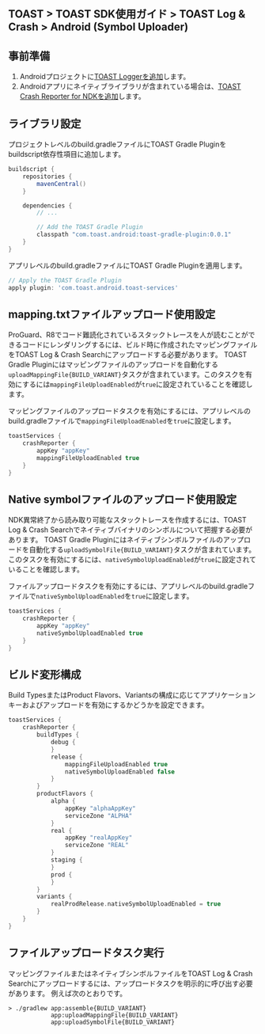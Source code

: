 ## TOAST > TOAST SDK使用ガイド > TOAST Log & Crash > Android (Symbol Uploader)

## 事前準備

1. Androidプロジェクトに[TOAST Loggerを追加](https://docs.toast.com/ko/TOAST/ko/toast-sdk/log-collector-android/)します。
2. Androidアプリにネイティブライブラリが含まれている場合は、[TOAST Crash Reporter for NDKを追加](https://docs.toast.com/ko/TOAST/ko/toast-sdk/log-collector-ndk/)します。

## ライブラリ設定

プロジェクトレベルのbuild.gradleファイルにTOAST Gradle Pluginをbuildscript依存性項目に追加します。

```groovy
buildscript {
    repositories {
        mavenCentral()
    }

    dependencies {
        // ...

        // Add the TOAST Gradle Plugin
        classpath "com.toast.android:toast-gradle-plugin:0.0.1"
    }
}
```

アプリレベルのbuild.gradleファイルにTOAST Gradle Pluginを適用します。

```groovy
// Apply the TOAST Gradle Plugin
apply plugin: 'com.toast.android.toast-services'
```

## mapping.txtファイルアップロード使用設定

ProGuard、R8でコード難読化されているスタックトレースを人が読むことができるコードにレンダリングするには、ビルド時に作成されたマッピングファイルをTOAST Log & Crash Searchにアップロードする必要があります。
TOAST Gradle Pluginにはマッピングファイルのアップロードを自動化する`uploadMappingFile{BUILD_VARIANT}`タスクが含まれています。このタスクを有効にするには`mappingFileUploadEnabled`が`true`に設定されていることを確認します。


マッピングファイルのアップロードタスクを有効にするには、アプリレベルのbuild.gradleファイルで`mappingFileUploadEnabled`を`true`に設定します。

```groovy
toastServices {
    crashReporter {
        appKey "appKey"
        mappingFileUploadEnabled true
    }
}
```

## Native symbolファイルのアップロード使用設定

NDK異常終了から読み取り可能なスタックトレースを作成するには、TOAST Log & Crash Searchでネイティブバイナリのシンボルについて把握する必要があります。
TOAST Gradle Pluginにはネイティブシンボルファイルのアップロードを自動化する`uploadSymbolFile{BUILD_VARIANT}`タスクが含まれています。
このタスクを有効にするには、`nativeSymbolUploadEnabled`が`true`に設定されていることを確認します。

ファイルアップロードタスクを有効にするには、アプリレベルのbuild.gradleファイルで`nativeSymbolUploadEnabled`を`true`に設定します。

```groovy
toastServices {
    crashReporter {
        appKey "appKey"
        nativeSymbolUploadEnabled true
    }
}
```

## ビルド変形構成

Build TypesまたはProduct Flavors、Variantsの構成に応じてアプリケーションキーおよびアップロードを有効にするかどうかを設定できます。

```groovy
toastServices {
    crashReporter {
        buildTypes {
            debug {
            }
            release {
                mappingFileUploadEnabled true
                nativeSymbolUploadEnabled false
            }
        }
        productFlavors {
            alpha {
                appKey "alphaAppKey"
                serviceZone "ALPHA"
            }
            real {
                appKey "realAppKey"
                serviceZone "REAL"
            }
            staging {
            }
            prod {
            }
        }
        variants {
            realProdRelease.nativeSymbolUploadEnabled = true
        }
    }
}
```

## ファイルアップロードタスク実行

マッピングファイルまたはネイティブシンボルファイルをTOAST Log & Crash Searchにアップロードするには、アップロードタスクを明示的に呼び出す必要があります。
例えば次のとおりです。

```
> ./gradlew app:assemble{BUILD_VARIANT}
            app:uploadMappingFile{BUILD_VARIANT}
            app:uploadSymbolFile{BUILD_VARIANT}
```
